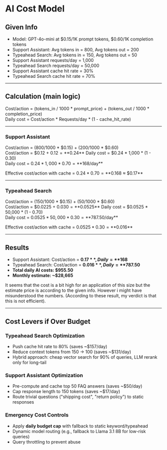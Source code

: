 # AI Cost Model 

## Given Info
- Model: GPT-4o-mini at $0.15/1K prompt tokens, $0.60/1K completion tokens
- Support Assistant: Avg tokens in = 800, Avg tokens out = 200
- Typeahead Search: Avg tokens in = 150, Avg tokens out = 50
- Support Assistant requests/day = 1,000
- Typeahead Search requests/day = 50,000
- Support Assistant cache hit rate = 30%
- Typeahead Search cache hit rate = 70%

---

## Calculation (main logic)
Cost/action = (tokens_in / 1000 * prompt_price) + (tokens_out / 1000 * completion_price)  
Daily cost = Cost/action * Requests/day * (1 - cache_hit_rate)

---

### Support Assistant
Cost/action = (800/1000 * $0.15) + (200/1000 * $0.60)  
Cost/action = $0.12 + $0.12 = **$0.24**
Daily cost = $0.24 * 1,000 * (1 - 0.30)  
Daily cost = $0.24 * 1,000 * 0.70 = **$168/day**

Effective cost/action with cache = $0.24 * 0.70 = **$0.168 ≈ $0.17**

---

### Typeahead Search  
Cost/action = (150/1000 * $0.15) + (50/1000 * $0.60)  
Cost/action = $0.0225 + $0.030 = **$0.0525**
Daily cost = $0.0525 * 50,000 * (1 - 0.70)  
Daily cost = $0.0525 * 50,000 * 0.30 = **$787.50/day**

Effective cost/action with cache = $0.0525 * 0.30 = **$0.016**

---

## Results
- Support Assistant: Cost/action = **$0.17**, Daily = **$168**  
- Typeahead Search: Cost/action = **$0.016**, Daily = **$787.50**  
- **Total daily AI costs: $955.50**  
- **Monthly estimate: ~$28,665**

It seems that the cost is a bit high for an application of this size but the estimate price is according to the given info.
However i might have misunderstood the numbers. (According to these result, my verdict is that this is not efficient).

---

## Cost Levers if Over Budget

### Typeahead Search Optimization
- Push cache hit rate to 80% (saves ~$157/day)  
- Reduce context tokens from 150 → 100 (saves ~$131/day)  
- Hybrid approach: cheap vector search for 90% of queries, LLM rerank only for long-tail  

### Support Assistant Optimization
- Pre-compute and cache top 50 FAQ answers (saves ~$50/day)  
- Cap response length to 150 tokens (saves ~$17/day)  
- Route trivial questions ("shipping cost", "return policy") to static responses  

### Emergency Cost Controls
- Apply **daily budget cap** with fallback to static keyword/typeahead  
- Dynamic model routing (e.g., fallback to Llama 3.1 8B for low-risk queries)  
- Query throttling to prevent abuse
